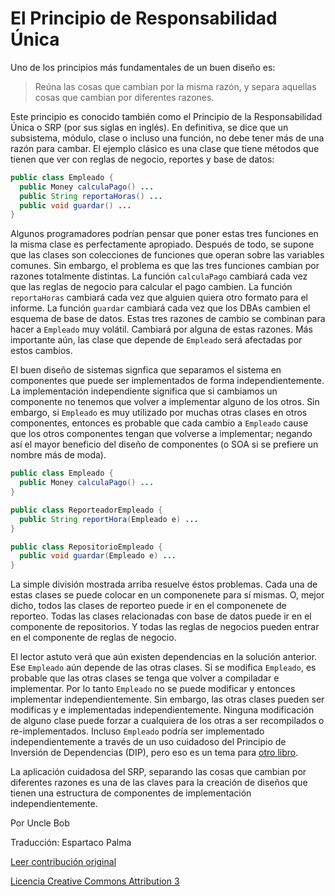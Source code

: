 El Principio de Responsabilidad Única
===

Uno de los principios más fundamentales de un buen diseño es:

> Reúna las cosas que cambian por la misma razón, y separa aquellas cosas que cambian por diferentes razones.

Este principio es conocido también como el Principio de la Responsabilidad Única o SRP (por sus siglas en inglés). En definitiva, se dice que un subsistema, módulo, clase o incluso una función, no debe tener más de una razón para cambar. El ejemplo clásico es una clase que tiene métodos que tienen que ver con reglas de negocio, reportes y base de datos:

```java
public class Empleado {
  public Money calculaPago() ...
  public String reportaHoras() ...
  public void guardar() ...
}
```
Algunos programadores podrían pensar que poner estas tres funciones en la misma clase es perfectamente apropiado. Después de todo, se supone que las clases son colecciones de funciones que operan sobre las variables comunes. Sin embargo, el problema es que las tres funciones cambian por razones totalmente distintas. La función `calculaPago` cambiará cada vez que las reglas de negocio para calcular el pago cambien. La función `reportaHoras` cambiará cada vez que alguien quiera otro formato para el informe. La función `guardar` cambiará cada vez que los DBAs cambien el esquema de base de datos. Estas tres razones de cambio se combinan para hacer a `Empleado` muy volátil. Cambiará por alguna de estas razones. Más importante aún, las clase que depende de `Empleado` será afectadas por estos cambios.

El buen diseño de sistemas signfica que separamos el sistema en componentes que puede ser implementados de forma independientemente. La implementación independiente significa que si cambiamos un componente no tenemos que volver a implementar alguno de los otros. Sin embargo, si `Empleado` es muy utilizado por muchas otras clases en otros componentes, entonces es probable que cada cambio a `Empleado` cause que los otros componentes tengan que volverse a implementar; negando así el mayor beneficio del diseño de componentes (o SOA si se prefiere un nombre más de moda).

```java
public class Empleado {
  public Money calculaPago() ...
}

public class ReporteadorEmpleado {
  public String reportHora(Empleado e) ...
}

public class RepositorioEmpleado {
  public void guardar(Empleado e) ...
}
```
La simple división mostrada arriba resuelve éstos problemas. Cada una de estas clases se puede colocar en un componenete para sí mismas. O, mejor dicho, todos las clases de reporteo puede ir en el componenete de reporteo. Todas las clases relacionadas con base de datos puede ir en el componente de repositorios. Y todas las reglas de negocios pueden entrar en el componente de reglas de negocio.

El lector astuto verá que aún existen dependencias en la solución anterior. Ese `Empleado` aún depende de las otras clases. Si se modifica `Empleado`, es probable que las otras clases se tenga que volver a compiladar e implementar. Por lo tanto `Empleado` no se puede modificar y entonces implementar independientemente. Sin embargo, las otras clases pueden ser modificas y e implementadas independientemente. Ninguna modificación de alguno clase puede forzar a cualquiera de los otras a ser recompilados o re-implementados. Incluso `Empleado` podría ser implementado independientemente a través de un uso cuidadoso del Principio de Inversión de Dependencias (DIP), pero eso es un tema para [otro libro](http://www.amazon.com/dp/0135974445/).

La aplicación cuidadosa del SRP, separando las cosas que cambian por diferentes razones es una de las claves para la creación de diseños que tienen una estructura de componentes de implementación independientemente.

Por Uncle Bob

Traducción: Espartaco Palma

[Leer contribución original](http://programmer.97things.oreilly.com/wiki/index.php/The_Single_Responsibility_Principle)

[Licencia Creative Commons Attribution 3](http://creativecommons.org/licenses/by/3.0/us/deed.es)